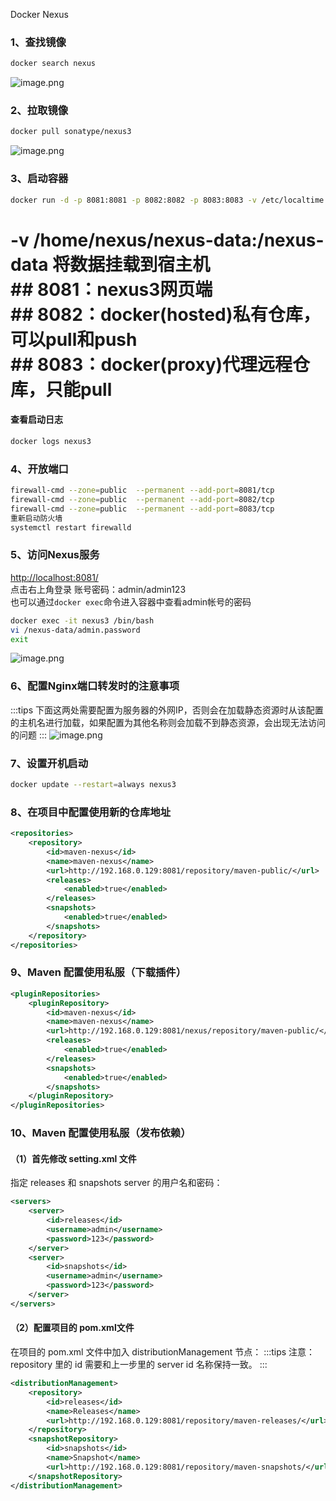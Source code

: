 Docker Nexus
<a name="kCRy9"></a>
### 1、查找镜像
```bash
docker search nexus
```
![image.png](https://cdn.nlark.com/yuque/0/2021/png/396745/1610611475165-7ff965db-d02a-4db1-9c97-1ce6012f7d1d.png#align=left&display=inline&height=583&originHeight=1750&originWidth=3323&size=2249805&status=done&style=none&width=1107.6666666666667)
<a name="k6Vqd"></a>
### 2、拉取镜像
```bash
docker pull sonatype/nexus3
```
![image.png](https://cdn.nlark.com/yuque/0/2021/png/396745/1610611511562-a897bfbe-19bb-48be-9d36-16ee29e2f2f5.png#align=left&display=inline&height=215&originHeight=646&originWidth=3323&size=775001&status=done&style=none&width=1107.6666666666667)
<a name="d7eMp"></a>
### 3、启动容器
```bash
docker run -d -p 8081:8081 -p 8082:8082 -p 8083:8083 -v /etc/localtime:/etc/localtime --name nexus3 sonatype/nexus3
```
# -v /home/nexus/nexus-data:/nexus-data 将数据挂载到宿主机<br />## 8081：nexus3网页端<br />## 8082：docker(hosted)私有仓库，可以pull和push<br />## 8083：docker(proxy)代理远程仓库，只能pull
<a name="Bk8a6"></a>
#### 查看启动日志
```bash
docker logs nexus3
```
<a name="274FA"></a>
### 4、开放端口
```bash
firewall-cmd --zone=public  --permanent --add-port=8081/tcp
firewall-cmd --zone=public  --permanent --add-port=8082/tcp
firewall-cmd --zone=public  --permanent --add-port=8083/tcp
重新启动防火墙
systemctl restart firewalld
```
<a name="UEpci"></a>
### 5、访问Nexus服务
[http://localhost:8081/](http://localhost:8081/)<br />点击右上角登录 账号密码：admin/admin123<br />也可以通过`docker exec`命令进入容器中查看admin帐号的密码
```bash
docker exec -it nexus3 /bin/bash
vi /nexus-data/admin.password
exit
```
![image.png](https://cdn.nlark.com/yuque/0/2021/png/396745/1610763093831-bd0876be-1f30-4365-ae38-77ad90a407c9.png#align=left&display=inline&height=602&originHeight=1805&originWidth=3840&size=2053902&status=done&style=none&width=1280)
<a name="zwDXm"></a>
### 6、配置Nginx端口转发时的注意事项
:::tips
下面这两处需要配置为服务器的外网IP，否则会在加载静态资源时从该配置的主机名进行加载，如果配置为其他名称则会加载不到静态资源，会出现无法访问的问题
:::
![image.png](https://cdn.nlark.com/yuque/0/2021/png/396745/1610763681725-51cca37f-2095-46dd-ad13-fd74221f3619.png#align=left&display=inline&height=583&originHeight=1750&originWidth=3323&size=2115980&status=done&style=none&width=1107.6666666666667)
<a name="NYtPq"></a>
### 7、设置开机启动
```bash
docker update --restart=always nexus3
```
<a name="8FMUw"></a>
### 8、在项目中配置使用新的仓库地址
```xml
<repositories>
    <repository>
        <id>maven-nexus</id>
        <name>maven-nexus</name>
        <url>http://192.168.0.129:8081/repository/maven-public/</url>
        <releases>
            <enabled>true</enabled>
        </releases>
        <snapshots>
            <enabled>true</enabled>
        </snapshots>
    </repository>
</repositories>
```
<a name="zyy9g"></a>
### 9、Maven 配置使用私服（下载插件）
```xml
<pluginRepositories>
    <pluginRepository>
        <id>maven-nexus</id>
        <name>maven-nexus</name>
        <url>http://192.168.0.129:8081/nexus/repository/maven-public/</url>
        <releases>
            <enabled>true</enabled>
        </releases>
        <snapshots>
            <enabled>true</enabled>
        </snapshots>
    </pluginRepository>
</pluginRepositories>
```
<a name="HdudB"></a>
### 10、Maven 配置使用私服（发布依赖）
<a name="VFTXb"></a>
#### （1）首先修改 setting.xml 文件
指定 releases 和 snapshots server 的用户名和密码：
```xml
<servers>
    <server>
        <id>releases</id>
        <username>admin</username>
        <password>123</password>
    </server>
    <server>
        <id>snapshots</id>
        <username>admin</username>
        <password>123</password>
    </server>
</servers>
```
<a name="EKBMu"></a>
#### （2）配置项目的 pom.xml文件
在项目的 pom.xml 文件中加入 distributionManagement 节点：
:::tips
注意：repository 里的 id 需要和上一步里的 server id 名称保持一致。
:::
```xml
<distributionManagement>
    <repository>
        <id>releases</id>
        <name>Releases</name>
        <url>http://192.168.0.129:8081/repository/maven-releases/</url>
    </repository>
    <snapshotRepository>
        <id>snapshots</id>
        <name>Snapshot</name>
        <url>http://192.168.0.129:8081/repository/maven-snapshots/</url>
    </snapshotRepository>
</distributionManagement>
```
